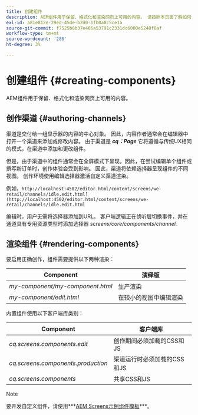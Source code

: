 ```yaml
---
title: 创建组件
description: AEM组件用于保留、格式化和渲染网页上可用的内容。 请按照本页面了解如何创作渠道和渲染组件。
exl-id: a81e812e-29ed-45de-b2d0-1fb0a8c5ce1a
source-git-commit: f7525b6b37e486a53791c2331dc6000e5248f8af
workflow-type: tm+mt
source-wordcount: '288'
ht-degree: 3%

---
```


# 创建组件 {#creating-components}

AEM组件用于保留、格式化和渲染网页上可用的内容。

## 创作渠道 {#authoring-channels}

渠道是交付给一组显示器的内容的中心对象。 因此，内容作者通常会在编辑器中打开一个渠道来添加或修改内容。 由于渠道是 ***cq：Page*** 它将遵循与传统UX相同的模式，在渠道中添加和更改组件。

但是，由于渠道中的组件通常会在全屏模式下呈现，因此，在尝试编辑单个组件或撰写新订单时，创作体验会受到影响。 因此，渠道将依赖选择器呈现组件的不同视图。 创作环境使用编辑选择器激活自定义渠道渲染。

例如，`http://localhost:4502/editor.html/content/screens/we-retail/channels/idle.edit.html](http://localhost:4502/editor.html/content/screens/we-retail/channels/idle.edit.html`

编辑时，用户无需将选择器添加到URL。 客户端逻辑正在侦听层切换事件，并在通道具有专用资源类型时添加选择器 *screens/core/components/channel.*

## 渲染组件 {#rendering-components}

要启用正确创作，组件需要提供以下两种渲染：

| **Component** | **演绎版** |
|---|---|
| *my-component/my-component.html* | 生产渲染 |
| *my-component/edit.html* | 在较小的视图中编辑渲染 |

内置组件使用以下客户端库类别：

| **Component** | **客户端库** |
|---|---|
| *cq.screens.components.edit* | 创作期间必须加载的CSS和JS |
| *cq.screens.components.production* | 渠道运行时必须加载的CSS和JS |
| *cq.screens.components* | 共享CSS和JS |

>[!NOTE]
>
>要开发自定义组件，请使用***[AEM Screens示例组件模板](https://github.com/Adobe-Marketing-Cloud/aem-screens-component-template)***。
